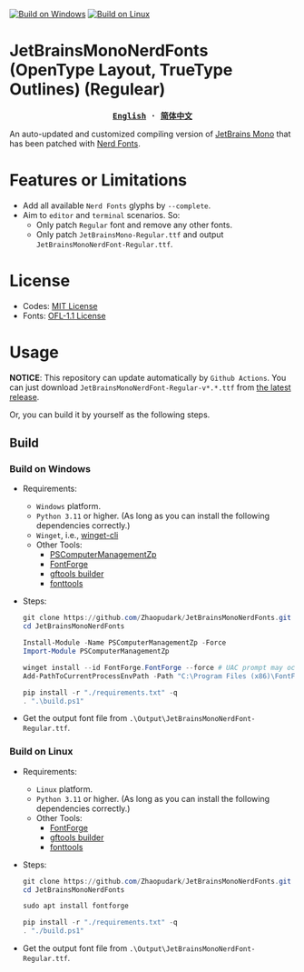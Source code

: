 [![Build on Windows](https://github.com/Zhaopudark/JetBrainsMonoNerdFonts/actions/workflows/build_on_windows.yaml/badge.svg)](https://github.com/Zhaopudark/JetBrainsMonoNerdFonts/actions)
[![Build on Linux](https://github.com/Zhaopudark/JetBrainsMonoNerdFonts/actions/workflows/build_on_linux.yaml/badge.svg)](https://github.com/Zhaopudark/JetBrainsMonoNerdFonts/actions)

# JetBrainsMonoNerdFonts (OpenType Layout, TrueType Outlines) (Regulear)

<div align="center">
<strong>
<samp>

[English](README.md) · [简体中文](README.ZH-CN.md)

</samp>
</strong>
</div>

An auto-updated and customized compiling version of [JetBrains Mono](https://github.com/JetBrains/JetBrainsMono) that has been patched with [Nerd Fonts](https://github.com/ryanoasis/nerd-fonts).

# Features or Limitations
- Add all available `Nerd Fonts` glyphs by `--complete`.
- Aim to `editor` and `terminal` scenarios. So:
  - Only patch `Regular` font and remove any other fonts.
  - Only patch `JetBrainsMono-Regular.ttf` and output `JetBrainsMonoNerdFont-Regular.ttf`.

# License
- Codes: [MIT License](https://github.com/ryanoasis/nerd-fonts/blob/master/LICENSE)
- Fonts: [OFL-1.1 License](https://github.com/JetBrains/JetBrainsMono/blob/master/OFL.txt)


# Usage

**NOTICE**: This repository can update automatically by `Github Actions`. You can just download `JetBrainsMonoNerdFont-Regular-v*.*.ttf` from [the latest release](https://github.com/Zhaopudark/JetBrainsMonoNerdFonts/releases).

Or, you can build it by yourself as the following steps.

## Build

### Build on Windows
- Requirements:
    - `Windows` platform.
    - `Python 3.11` or higher. (As long as you can install the following dependencies correctly.)
    - `Winget`, i.e., [winget-cli](https://github.com/microsoft/winget-cli)
    - Other Tools:
      - [PSComputerManagementZp](https://www.powershellgallery.com/packages/PSComputerManagementZp)
      - [FontForge](https://fontforge.org/en-US/downloads/)
      - [gftools builder](https://googlefonts.github.io/gf-guide/build.html)
      - [fonttools](https://fonttools.readthedocs.io/en/latest/)
    
- Steps:
  
  ```powershell
  git clone https://github.com/Zhaopudark/JetBrainsMonoNerdFonts.git
  cd JetBrainsMonoNerdFonts
  
  Install-Module -Name PSComputerManagementZp -Force
  Import-Module PSComputerManagementZp
  
  winget install --id FontForge.FontForge --force # UAC prompt may occur
  Add-PathToCurrentProcessEnvPath -Path "C:\Program Files (x86)\FontForgeBuilds\bin"

  pip install -r "./requirements.txt" -q
  . ".\build.ps1"
  ```
  
- Get the output font file from `.\Output\JetBrainsMonoNerdFont-Regular.ttf`.

### Build on Linux

- Requirements:
  - `Linux` platform.
  - `Python 3.11` or higher. (As long as you can install the following dependencies correctly.)
  - Other Tools:
    - [FontForge](https://fontforge.org/en-US/downloads/)
    - [gftools builder](https://googlefonts.github.io/gf-guide/build.html)
    - [fonttools](https://fonttools.readthedocs.io/en/latest/)

- Steps:
  
  ```powershell
  git clone https://github.com/Zhaopudark/JetBrainsMonoNerdFonts.git
  cd JetBrainsMonoNerdFonts
  
  sudo apt install fontforge
  
  pip install -r "./requirements.txt" -q
  . "./build.ps1"
  ```
  
- Get the output font file from `.\Output\JetBrainsMonoNerdFont-Regular.ttf`.